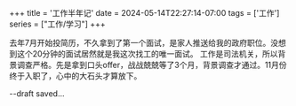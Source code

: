 +++
title = '工作半年记'
date = 2024-05-14T22:27:14-07:00
tags = ['工作']
series = ["工作/学习"]
+++

去年7月开始投简历，不久拿到了第一个面试，是家人推送给我的政府职位。<!--more-->没想到这个20分钟的面试居然就是我这次找工的唯一面试。
工作是司法机关，所以背景调查严格。先是拿到口头offer，战战兢兢等了3个月，背景调查才通过。11月份终于入职了，心中的大石头才算放下。

--draft saved...